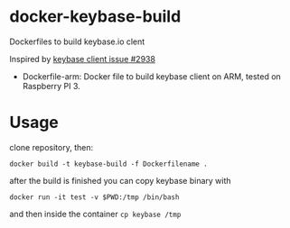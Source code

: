 # docker-keybase-build
Dockerfiles to build keybase.io clent

Inspired by [keybase client issue #2938](https://github.com/keybase/client/issues/2938)

- Dockerfile-arm: Docker file to build keybase client on ARM, tested on Raspberry PI 3. 

# Usage

clone repository,  then:

```
docker build -t keybase-build -f Dockerfilename .
```

after the build is finished you can copy keybase binary with

```
docker run -it test -v $PWD:/tmp /bin/bash 
```

and then inside the container ``cp keybase /tmp``
